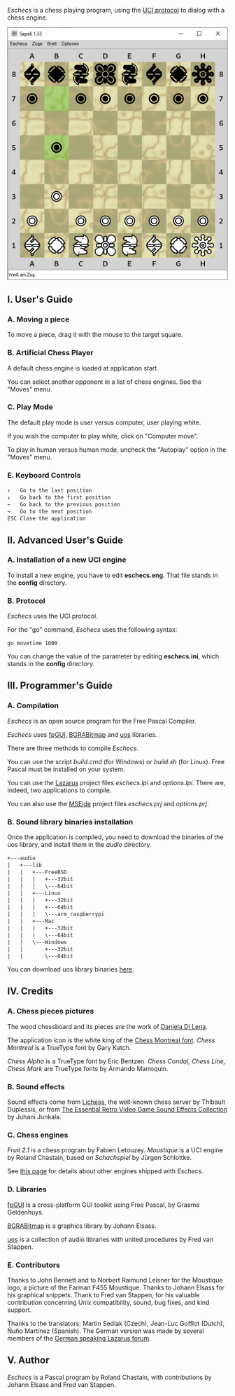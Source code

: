 *Eschecs* is a chess playing program, using the [UCI protocol](http://www.shredderchess.com/chess-info/features/uci-universal-chess-interface.html) to dialog with a chess engine.

![alt text](screenshots/eschecs500d.png)

## I. User's Guide

### A. Moving a piece

To move a piece, drag it with the mouse to the target square.

### B. Artificial Chess Player

A default chess engine is loaded at application start.

You can select another opponent in a list of chess engines. See the "Moves" menu.

### C. Play Mode

The default play mode is user versus computer, user playing white.

If you wish the computer to play white, click on "Computer move".

To play in human versus human mode, uncheck the "Autoplay" option in the "Moves" menu. 

### E. Keyboard Controls

    ↑   Go to the last position
    ↓   Go back to the first position
    ←   Go back to the previous position
    →   Go to the next position
    ESC Close the application

## II. Advanced User's Guide

### A. Installation of a new UCI engine

To install a new engine, you have to edit **eschecs.eng**. That file stands in the **config** directory.

### B. Protocol

*Eschecs* uses the UCI protocol.

For the "go" command, *Eschecs* uses the following syntax:

    go movetime 1000

You can change the value of the parameter by editing **eschecs.ini**, which stands in the **config** directory.

## III. Programmer's Guide

### A. Compilation

*Eschecs* is an open source program for the Free Pascal Compiler.

*Eschecs* uses [fpGUI][1], [BGRABitmap][2] and [uos][3] libraries.

There are three methods to compile *Eschecs*.

You can use the script *build.cmd* (for Windows) or *build.sh* (for Linux). Free Pascal must be installed on your system.

You can use the [Lazarus](https://sourceforge.net/projects/lazarus/) project files *eschecs.lpi* and *options.lpi*. There are, indeed, two applications to compile.

You can also use the [MSEide](https://sourceforge.net/projects/mseide-msegui/) project files *eschecs.prj* and *options.prj*.

### B. Sound library binaries installation

Once the application is compiled, you need to download the binaries of the uos library, and install them in the *audio* directory.

```
+---audio
|   +---lib
|   |   +---FreeBSD
|   |   |   +---32bit
|   |   |   \---64bit
|   |   +---Linux
|   |   |   +---32bit
|   |   |   +---64bit
|   |   |   \---arm_raspberrypi
|   |   +---Mac
|   |   |   +---32bit
|   |   |   \---64bit
|   |   \---Windows
|   |       +---32bit
|   |       \---64bit
```

You can download uos library binaries [here](https://github.com/fredvs/uos/releases/).

## IV. Credits

### A. Chess pieces pictures

The wood chessboard and its pieces are the work of [Daniela Di Lena](https://dilena.de/chess-artwork-pieces-and-board-art-assets).

The application icon is the white king of the [Chess Montreal font](http://alcor.concordia.ca/~gpkatch/montreal_font.html). *Chess Montreal* is a TrueType font by Gary Katch.

*Chess Alpha* is a TrueType font by Eric Bentzen. *Chess Condal, Chess Line, Chess Mark* are TrueType fonts by Armando Marroquin.

### B. Sound effects

Sound effects come from [Lichess](https://github.com/ornicar/lila/tree/master/public/sound), the well-known chess server by Thibault Duplessis, or from [The Essential Retro Video Game Sound Effects Collection](https://opengameart.org/content/512-sound-effects-8-bit-style) by Juhani Junkala.

### C. Chess engines

*Fruit 2.1* is a chess program by Fabien Letouzey. *Moustique* is a UCI engine by Roland Chastain, based on *Schachspiel* by Jürgen Schlottke.

See [this page](https://github.com/rchastain/eschecs/blob/master/ENGINES.md) for details about other engines shipped with *Eschecs*.

### D. Libraries

[fpGUI](https://github.com/graemeg/fpGUI) is a cross-platform GUI toolkit using Free Pascal, by Graeme Geldenhuys.

[BGRABitmap](https://github.com/bgrabitmap/bgrabitmap) is a graphics library by Johann Elsass.

[uos](https://github.com/fredvs/uos) is a collection of audio libraries with united procedures by Fred van Stappen.

### E. Contributors

Thanks to John Bennett and to Norbert Raimund Leisner for the Moustique logo, a picture of the Farman F455 Moustique. Thanks to Johann Elsass for his graphical snippets. Thank to Fred van Stappen, for his valuable contribution concerning Unix compatibility, sound, bug fixes, and kind support.

Thanks to the translators: Martin Sedlak (Czech), Jean-Luc Gofflot (Dutch), Ñuño Martínez (Spanish). The German version was made by several members of the [German speaking Lazarus forum](https://www.lazarusforum.de/index.php).

## V. Author

*Eschecs* is a Pascal program by Roland Chastain, with contributions by Johann Elsass and Fred van Stappen.

[1]: https://github.com/graemeg/fpGUI 
[2]: https://github.com/bgrabitmap/bgrabitmap
[3]: https://github.com/fredvs/uos
